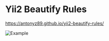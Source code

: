 # Yii2 Beautify Rules

https://antonyz89.github.io/yii2-beautify-rules/

![Example](https://i.imgur.com/P1xVxdx.png)

